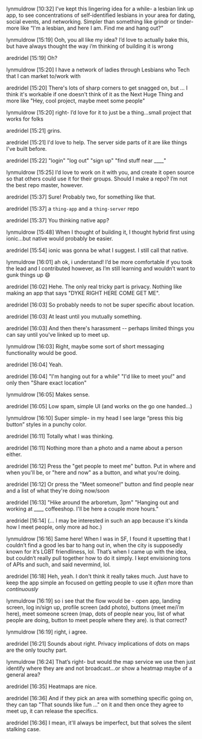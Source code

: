 lynmuldrow [10:32] 
I’ve kept this lingering idea for a while- a lesbian link up app, to see concentrations of self-identified lesbians in your area for dating, social events, and networking. Simpler than something like grindr or tinder- more like “I'm a lesbian, and here I am. Find me and hang out?”

lynmuldrow [15:19] 
Ooh, you all like my idea? I’d love to actually bake this, but have always thought the way i’m thinking of building it is wrong

aredridel [15:19] 
Oh?

lynmuldrow [15:20] 
I have a network of ladies through Lesbians who Tech that I can market to/work with

aredridel [15:20] 
There's lots of sharp corners to get snagged on, but ... I think it's workable if one doesn't think of it as the Next Huge Thing and more like "Hey, cool project, maybe meet some people"

lynmuldrow [15:20] 
right- I’d love for it to just be a thing…small project that works for folks

aredridel [15:21] 
grins.

aredridel [15:21] 
I'd love to help. The server side parts of it are like things I've built before.

aredridel [15:22]
"login" "log out" "sign up" "find stuff near ____"

lynmuldrow [15:25] 
I’d love to work on it with you, and create it open source so that others could use it for their groups. Should I make a repo? I’m not the best repo master, however.

aredridel [15:37] 
Sure! Probably two, for something like that.

aredridel [15:37]
a `thing-app` and a `thing-server` repo

aredridel [15:37]
You thinking native app?

lynmuldrow [15:48] 
When I thought of building it, I thought hybrid first using ionic…but native would probably be easier.

aredridel [15:54] 
ionic was gonna be what I suggest. I still call that native.

lynmuldrow [16:01] 
ah ok, i understand! I’d be more comfortable if you took the lead and I contributed however, as I’m still learning and wouldn’t want to gunk things up :smile:

aredridel [16:02] 
Hehe. The only real tricky part is privacy. Nothing like making an app that says "DYKE RIGHT HERE COME GET ME".

aredridel [16:03]
So probably needs to not be super specific about location.

aredridel [16:03]
At least until you mutually something.

aredridel [16:03]
And then there's harassment -- perhaps limited things you can say until you've linked up to meet up.

lynmuldrow [16:03] 
Right, maybe some sort of short messaging functionality would be good.

aredridel [16:04] 
Yeah.

aredridel [16:04]
"I'm hanging out for a while" "I'd like to meet you!" and only then "Share exact location"

lynmuldrow [16:05] 
Makes sense.

aredridel [16:05] 
Low spam, simple UI (and works on the go one handed...)

lynmuldrow [16:10] 
Super simple- in my head I see large “press this big button” styles in a punchy color.

aredridel [16:11] 
Totally what I was thinking.

aredridel [16:11]
Nothing more than a photo and a name about a person either.

aredridel [16:12]
Press the "get people to meet me" button. Put in where and when you'll be, or "here and now" as a button, and what you're doing.

aredridel [16:12]
Or press the "Meet someone!" button and find people near and a list of what they're doing now/soon

aredridel [16:13]
"Hike around the arboretum, 3pm" "Hanging out and working at ____ coffeeshop. I'll be here a couple more hours."

aredridel [16:14]
(... I may be interested in such an app because it's kinda how I meet people, only more ad hoc.)

lynmuldrow [16:16] 
Same here! When I was in SF, I found it upsetting that I couldn’t find a good les bar to hang out in, when the city is supposedly known for it’s LGBT friendliness, lol. That’s when I came up with the idea, but couldn’t really pull together how to do it simply. I kept envisioning tons of APIs and such, and said nevermind, lol.

aredridel [16:18] 
Heh, yeah. I don't think it really takes much. Just have to keep the app simple an focused on getting people to use it _often_ more than _continuously_

lynmuldrow [16:19] 
so i see that the flow would be - open app, landing screen, log in/sign up, profile screen (add photo), buttons (meet me/i’m here), meet someone screen (map, dots of people near you, list of what people are doing, button to meet people where they are). is that correct?

lynmuldrow [16:19]
right, i agree.

aredridel [16:21] 
Sounds about right. Privacy implications of dots on maps are the only touchy part.

lynmuldrow [16:24] 
That’s right- but would the map service we use then just identify where they are and not broadcast…or show a heatmap maybe of a general area?

aredridel [16:35] 
Heatmaps are nice.

aredridel [16:36]
And if they pick an area with something specific going on, they can tap "That sounds like fun ..." on it and then once they agree to meet up, it can release the specifics.

aredridel [16:36]
I mean, it'll always be imperfect, but that solves the silent stalking case.
